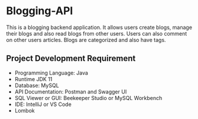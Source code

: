 # Blogging-API
This is a blogging backend application. It allows users create blogs, manage their blogs and also read blogs from other users. Users can also comment on other users articles. Blogs are categorized and also have tags.


## Project Development Requirement

- Programming Language: Java
- Runtime JDK 11
- Database: MySQL
- API Documentation: Postman and Swagger UI
- SQL Viewer or GUI: Beekeeper Studio or MySQL Workbench
- IDE: IntelliJ or VS Code
- Lombok
